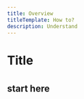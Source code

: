 ```yaml
---
title: Overview
titleTemplate: How to?
description: Understand
---
```


<h1>Title</h1>

## start here

<style scoped>
h2 {
  margin-top: 36px;
}
</style>
